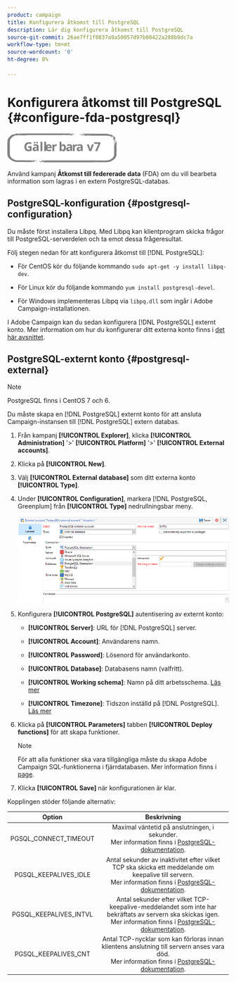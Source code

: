 ```yaml
---
product: campaign
title: Konfigurera åtkomst till PostgreSQL
description: Lär dig konfigurera åtkomst till PostgreSQL
source-git-commit: 26ae7ff1f0837a9a50057d97b00422a288b9dc7a
workflow-type: tm+mt
source-wordcount: '0'
ht-degree: 0%

---
```


# Konfigurera åtkomst till PostgreSQL {#configure-fda-postgresql}

![](../../assets/v7-only.svg)

Använd kampanj **Åtkomst till federerade data** (FDA) om du vill bearbeta information som lagras i en extern PostgreSQL-databas.

## PostgreSQL-konfiguration {#postgresql-configuration}

Du måste först installera Libpq. Med Libpq kan klientprogram skicka frågor till PostgreSQL-serverdelen och ta emot dessa frågeresultat.

Följ stegen nedan för att konfigurera åtkomst till [!DNL PostgreSQL]:

* För CentOS kör du följande kommando `sudo apt-get -y install libpq-dev`.

* För Linux kör du följande kommando `yum install postgresql-devel`.

* För Windows implementeras Libpq via `libpq.dll` som ingår i Adobe Campaign-installationen.

I Adobe Campaign kan du sedan konfigurera [!DNL PostgreSQL] externt konto. Mer information om hur du konfigurerar ditt externa konto finns i [det här avsnittet](#postgresql-external).

## PostgreSQL-externt konto {#postgresql-external}

>[!NOTE]
>
> PostgreSQL finns i CentOS 7 och 6.

Du måste skapa en [!DNL PostgreSQL] externt konto för att ansluta Campaign-instansen till [!DNL PostgreSQL] extern databas.

1. Från kampanj **[!UICONTROL Explorer]**, klicka **[!UICONTROL Administration]** &#39;>&#39; **[!UICONTROL Platform]** &#39;>&#39; **[!UICONTROL External accounts]**.

1. Klicka på **[!UICONTROL New]**.

1. Välj **[!UICONTROL External database]** som ditt externa konto **[!UICONTROL Type]**.

1. Under **[!UICONTROL Configuration]**, markera [!DNL PostgreSQL, Greenplum] från **[!UICONTROL Type]** nedrullningsbar meny.

   ![](assets/postgresql_1.png)

1. Konfigurera **[!UICONTROL PostgreSQL]** autentisering av externt konto:

   * **[!UICONTROL Server]**: URL för [!DNL PostgreSQL] server.

   * **[!UICONTROL Account]**: Användarens namn.

   * **[!UICONTROL Password]**: Lösenord för användarkonto.

   * **[!UICONTROL Database]**: Databasens namn (valfritt).

   * **[!UICONTROL Working schema]**: Namn på ditt arbetsschema. [Läs mer](https://www.postgresql.org/docs/current/ddl-schemas.html)

   * **[!UICONTROL Timezone]**: Tidszon inställd på [!DNL PostgreSQL]. [Läs mer](https://www.postgresql.org/docs/7.2/timezones.html)

1. Klicka på **[!UICONTROL Parameters]** tabben **[!UICONTROL Deploy functions]** för att skapa funktioner.

   >[!NOTE]
   >
   >För att alla funktioner ska vara tillgängliga måste du skapa Adobe Campaign SQL-funktionerna i fjärrdatabasen. Mer information finns i [page](../../configuration/using/adding-additional-sql-functions.md).

1. Klicka **[!UICONTROL Save]** när konfigurationen är klar.

Kopplingen stöder följande alternativ:

| Option | Beskrivning |
|:-:|:-:|
| PGSQL_CONNECT_TIMEOUT | Maximal väntetid på anslutningen, i sekunder. <br>Mer information finns i [PostgreSQL-dokumentation](https://www.postgresql.org/docs/12/libpq-connect.html#LIBPQ-CONNECT-CONNECT-TIMEOUT). |
| PGSQL_KEEPALIVES_IDLE | Antal sekunder av inaktivitet efter vilket TCP ska skicka ett meddelande om keepalive till servern. <br>Mer information finns i [PostgreSQL-dokumentation](https://www.postgresql.org/docs/12/libpq-connect.html#LIBPQ-KEEPALIVES-IDLE). |
| PGSQL_KEEPALIVES_INTVL | Antal sekunder efter vilket TCP-keepalive-meddelandet som inte har bekräftats av servern ska skickas igen.  <br>Mer information finns i [PostgreSQL-dokumentation](https://www.postgresql.org/docs/12/libpq-connect.html#LIBPQ-KEEPALIVES-INTERVAL). |
| PGSQL_KEEPALIVES_CNT | Antal TCP-nycklar som kan förloras innan klientens anslutning till servern anses vara död. <br>Mer information finns i [PostgreSQL-dokumentation](https://www.postgresql.org/docs/12/libpq-connect.html#LIBPQ-KEEPALIVES-COUNT). |
